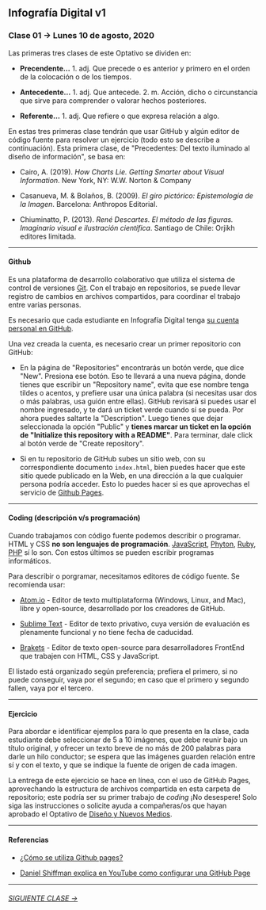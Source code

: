 ## Infografía Digital v1

### Clase 01 → Lunes 10 de agosto, 2020

Las primeras tres clases de este Optativo se dividen en:

- **Precendente…** 1. adj. Que precede o es anterior y primero en el orden de la colocación o de los tiempos.

- **Antecedente…** 1. adj. Que antecede. 2. m. Acción, dicho o circunstancia que sirve para comprender o valorar hechos posteriores.

- **Referente…** 1. adj. Que refiere o que expresa relación a algo.

En estas tres primeras clase tendrán que usar GitHub y algún editor de código fuente para resolver un ejercicio (todo esto se describe a continuación). Esta primera clase, de "Precedentes: Del texto iluminado al diseño de información", se basa en:
 
- Cairo, A. (2019). *How Charts Lie. Getting Smarter about Visual Information*. New York, NY: W.W. Norton & Company

- Casanueva, M. & Bolaños, B. (2009). *El giro pictórico: Epistemología de la Imagen*. Barcelona: Anthropos Editorial. 

- Chiuminatto, P. (2013). *René Descartes. El método de las figuras. Imaginario visual e ilustración científica*. Santiago de Chile: Orjikh editores limitada.

- - - - - - - 

#### Github

Es una plataforma de desarrollo colaborativo que utiliza el sistema de control de versiones [Git](https://git-scm.com/). Con el trabajo en repositorios, se puede llevar registro de cambios en archivos compartidos, para coordinar el trabajo entre varias personas.

Es necesario que cada estudiante en Infografía Digital tenga [su cuenta personal en GitHub](https://github.com/join).

Una vez creada la cuenta, es necesario crear un primer repositorio con GitHub: 

- En la página de "Repositories" encontrarás un botón verde, que dice "New". Presiona ese botón. Eso te llevará a una nueva página, donde tienes que escribir un "Repository name", evita que ese nombre tenga tildes o acentos, y prefiere usar una única palabra (si necesitas usar dos o más palabras, usa guión entre ellas). GitHub revisará si puedes usar el nombre ingresado, y te dará un ticket verde cuando sí se pueda. Por ahora puedes saltarte la "Description". Luego tienes que dejar seleccionada la opción "Public" y **tienes marcar un ticket en la opción de "Initialize this repository with a README"**. Para terminar, dale click al botón verde de "Create repository".

- Si en tu repositorio de GitHub subes un sitio web, con su correspondiente documento `index.html`, bien puedes hacer que este sitio quede publicado en la Web, en una dirección a la que cualquier persona podría acceder. Esto lo puedes hacer si es que aprovechas el servicio de [Github Pages](https://help.github.com/articles/what-is-github-pages/). 

- - - - - - - 

#### Coding (descripción v/s programación)

Cuando trabajamos con código fuente podemos describir o programar. HTML y CSS **no son lenguajes de programación**. [JavaScript](https://developer.mozilla.org/es/docs/Web/JavaScript), [Phyton](https://www.python.org/), [Ruby](https://www.ruby-lang.org/es/), [PHP](http://php.net/) sí lo son. Con estos últimos se pueden escribir programas informáticos.

Para describir o porgramar, necesitamos editores de código fuente. Se recomienda usar:  

- [Atom.io](https://atom.io/) - Editor de texto multiplataforma (Windows, Linux, and Mac), libre y open-source, desarrollado por los creadores de GitHub. 

- [Sublime Text](https://www.sublimetext.com/) - Editor de texto privativo, cuya versión de evaluación es plenamente funcional y no tiene fecha de caducidad. 

- [Brakets](http://brackets.io/) - Editor de texto open-source para desarrolladores FrontEnd que trabajen con HTML, CSS y JavaScript.

El listado está organizado según preferencia; prefiera el primero, si no puede conseguir, vaya por el segundo; en caso que el primero y segundo fallen, vaya por el tercero.

- - - - - - - 

#### Ejercicio

Para abordar e identificar ejemplos para lo que presenta en la clase, cada estudiante debe seleccionar de 5 a 10 imágenes, que debe reunir bajo un título original, y ofrecer un texto breve de no más de 200 palabras para darle un hilo conductor; se espera que las imágenes guarden relación entre sí y con el texto, y que se indique la fuente de origen de cada imagen.

La entrega de este ejercicio se hace en línea, con el uso de GitHub Pages, aprovechando la estructura de archivos compartida en esta carpeta de repositorio; este podría ser su primer trabajo de *coding* ¡No desespere! Solo siga las instrucciones o solicite ayuda a compañeras/os que hayan aprobado el Optativo de [Diseño y Nuevos Medios](https://github.com/profesorfaco/dno037-2020/).

- - - - - - -

#### Referencias

- [¿Cómo se utiliza Github pages?](https://developer.mozilla.org/es/docs/Learn/Using_Github_pages)

- [Daniel Shiffman explica en YouTube como configurar una GitHub Page](https://youtu.be/bFVtrlyH-kc)

- - - - - - - 

###### [SIGUIENTE CLASE →](https://github.com/profesorfaco/dno075-2020/tree/gh-pages/clase-02)
